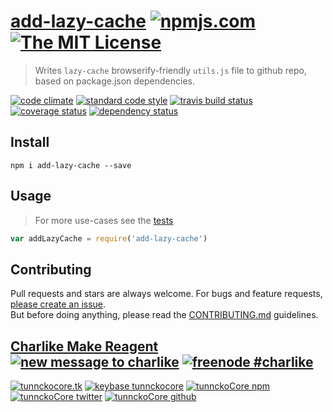 # [add-lazy-cache][author-www-url] [![npmjs.com][npmjs-img]][npmjs-url] [![The MIT License][license-img]][license-url] 

> Writes `lazy-cache` browserify-friendly `utils.js` file to github repo, based on package.json dependencies.

[![code climate][codeclimate-img]][codeclimate-url] [![standard code style][standard-img]][standard-url] [![travis build status][travis-img]][travis-url] [![coverage status][coveralls-img]][coveralls-url] [![dependency status][david-img]][david-url]


## Install
```
npm i add-lazy-cache --save
```


## Usage
> For more use-cases see the [tests](./test.js)

```js
var addLazyCache = require('add-lazy-cache')
```


## Contributing
Pull requests and stars are always welcome. For bugs and feature requests, [please create an issue](https://github.com/tunnckoCore/add-lazy-cache/issues/new).  
But before doing anything, please read the [CONTRIBUTING.md](./CONTRIBUTING.md) guidelines.


## [Charlike Make Reagent](http://j.mp/1stW47C) [![new message to charlike][new-message-img]][new-message-url] [![freenode #charlike][freenode-img]][freenode-url]

[![tunnckocore.tk][author-www-img]][author-www-url] [![keybase tunnckocore][keybase-img]][keybase-url] [![tunnckoCore npm][author-npm-img]][author-npm-url] [![tunnckoCore twitter][author-twitter-img]][author-twitter-url] [![tunnckoCore github][author-github-img]][author-github-url]


[npmjs-url]: https://www.npmjs.com/package/add-lazy-cache
[npmjs-img]: https://img.shields.io/npm/v/add-lazy-cache.svg?label=add-lazy-cache

[license-url]: https://github.com/tunnckoCore/add-lazy-cache/blob/master/LICENSE.md
[license-img]: https://img.shields.io/badge/license-MIT-blue.svg


[codeclimate-url]: https://codeclimate.com/github/tunnckoCore/add-lazy-cache
[codeclimate-img]: https://img.shields.io/codeclimate/github/tunnckoCore/add-lazy-cache.svg

[travis-url]: https://travis-ci.org/tunnckoCore/add-lazy-cache
[travis-img]: https://img.shields.io/travis/tunnckoCore/add-lazy-cache.svg

[coveralls-url]: https://coveralls.io/r/tunnckoCore/add-lazy-cache
[coveralls-img]: https://img.shields.io/coveralls/tunnckoCore/add-lazy-cache.svg

[david-url]: https://david-dm.org/tunnckoCore/add-lazy-cache
[david-img]: https://img.shields.io/david/tunnckoCore/add-lazy-cache.svg

[standard-url]: https://github.com/feross/standard
[standard-img]: https://img.shields.io/badge/code%20style-standard-brightgreen.svg


[author-www-url]: http://www.tunnckocore.tk
[author-www-img]: https://img.shields.io/badge/www-tunnckocore.tk-fe7d37.svg

[keybase-url]: https://keybase.io/tunnckocore
[keybase-img]: https://img.shields.io/badge/keybase-tunnckocore-8a7967.svg

[author-npm-url]: https://www.npmjs.com/~tunnckocore
[author-npm-img]: https://img.shields.io/badge/npm-~tunnckocore-cb3837.svg

[author-twitter-url]: https://twitter.com/tunnckoCore
[author-twitter-img]: https://img.shields.io/badge/twitter-@tunnckoCore-55acee.svg

[author-github-url]: https://github.com/tunnckoCore
[author-github-img]: https://img.shields.io/badge/github-@tunnckoCore-4183c4.svg

[freenode-url]: http://webchat.freenode.net/?channels=charlike
[freenode-img]: https://img.shields.io/badge/freenode-%23charlike-5654a4.svg

[new-message-url]: https://github.com/tunnckoCore/ama
[new-message-img]: https://img.shields.io/badge/ask%20me-anything-green.svg